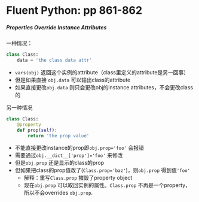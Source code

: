 # Fluent Python: pp 861-862

##### Properties Override Instance Attributes

一种情况：

```python
class Class:
	data = 'the class data attr'
```

- `vars(obj)` 返回这个实例的attribute（class里定义的attribute是另一回事）
- 但是如果直接 `obj.data` 可以输出class的attribute
- 如果直接更改`obj.data` 则只会更改obj的instance attributes，不会更改class的

另一种情况

```python
class Class:
	@property
	def prop(self):
		return 'the prop value'
```

- 不能直接更改instance的prop即`obj.prop='foo'` 会报错
- 需要通过`obj.__dict__['prop']='foo'` 来修改
- 但是`obj.prop` 还是显示的class的prop
- 但如果把class的prop值改了(`Class.prop='baz'`)，则`obj.prop` 得到值`'foo'`
    - 解释：重写`Class.prop` 摧毁了property object
    - 现在`obj.prop` 可以取回实例的属性。`Class.prop` 不再是一个property，所以不会overrides `obj.prop`.

